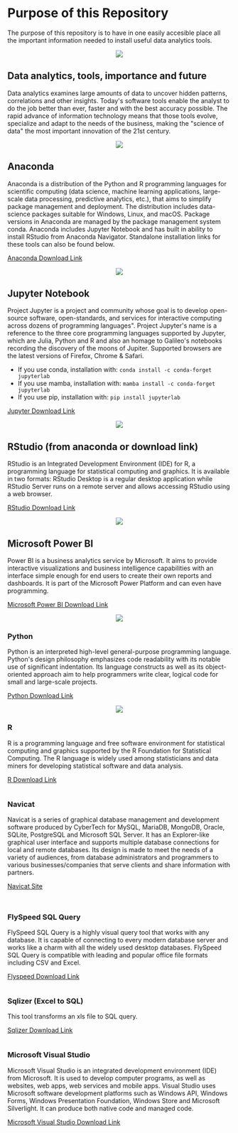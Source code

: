 # Purpose of this Repository

The purpose of this repository is to have in one easily accesible place all the important information needed to install useful data analytics tools.
<p align="center">
  <img src="https://user-images.githubusercontent.com/61914197/123415517-0cca0200-d5be-11eb-90eb-7a6c814d0a86.png">
</p>

## Data analytics, tools, importance and future

Data analytics examines large amounts of data to uncover hidden patterns, correlations and other insights. Today's software tools enable the analyst to do the job better than ever, faster and with the best accuracy possible. The rapid advance of information technology means that those tools evolve, specialize and adapt to the needs of the business, making the "science of data" the most important innovation of the 21st century.

<p align="center">
  <img src="https://upload.wikimedia.org/wikipedia/en/c/cd/Anaconda_Logo.png">
</p>

## Anaconda

Anaconda is a distribution of the Python and R programming languages for scientific computing (data science, machine learning applications, large-scale data processing, predictive analytics, etc.), that aims to simplify package management and deployment. The distribution includes data-science packages suitable for Windows, Linux, and macOS. Package versions in Anaconda are managed by the package management system conda.
Anaconda includes Jupyter Notebook and has built in ability to install RStudio from Anaconda Navigator. Standalone installation links for these tools can also be found below.

[Anaconda Download Link](https://www.anaconda.com/products/individual-b)

<p align="center">
  <img src="https://user-images.githubusercontent.com/61914197/123415996-b27d7100-d5be-11eb-8d69-a649d17225fc.png">
</p>

## Jupyter Notebook

Project Jupyter is a project and community whose goal is to develop open-source software, open-standards, and services for interactive computing across dozens of programming languages". Project Jupyter's name is a reference to the three core programming languages supported by Jupyter, which are Julia, Python and R and also an homage to Galileo's notebooks recording the discovery of the moons of Jupiter. Supported browsers are the latest versions of Firefox, Chrome & Safari.

* If you use conda, installation with:
`conda install -c conda-forget jupyterlab`
* If you use mamba, installation with:
`mamba install -c conda-forget jupyterlab`
* If you use pip, installation with:
`pip install jupyterlab`

[Jupyter Download Link](https://jupyter.org/)

<p align="center">
  <img src="https://user-images.githubusercontent.com/61914197/123416248-fcfeed80-d5be-11eb-8727-ea6b67954a36.png">
</p>

## RStudio  (from anaconda or download link)

RStudio is an Integrated Development Environment (IDE) for R, a programming language for statistical computing and graphics. It is available in two formats: RStudio Desktop is a regular desktop application while RStudio Server runs on a remote server and allows accessing RStudio using a web browser.

[RStudio Download Link](https://www.rstudio.com/products/rstudio/download/)

<p align="center">
  <img src="https://user-images.githubusercontent.com/61914197/123416874-c5447580-d5bf-11eb-993f-10cb3dad3945.png">
</p>

## Microsoft Power BI 

Power BI is a business analytics service by Microsoft. It aims to provide interactive visualizations and business intelligence capabilities with an interface simple enough for end users to create their own reports and dashboards. It is part of the Microsoft Power Platform and can even have programming.

[Microsoft Power BI Download Link](https://powerbi.microsoft.com/en-us/downloads/)

<p align="center">
  <img src="https://user-images.githubusercontent.com/61914197/123417092-063c8a00-d5c0-11eb-9844-b82cb7bd19a4.png">
</p>

### Python

Python is an interpreted high-level general-purpose programming language. Python's design philosophy emphasizes code readability with its notable use of significant indentation. Its language constructs as well as its object-oriented approach aim to help programmers write clear, logical code for small and large-scale projects.

[Python Download Link](https://www.python.org/downloads/)

<p align="center">
  <img src="![image](https://user-images.githubusercontent.com/61914197/123416809-b3fb6900-d5bf-11eb-92d2-0b96d6cc070e.png)">
</p>

### R

R is a programming language and free software environment for statistical computing and graphics supported by the R Foundation for Statistical Computing. The R language is widely used among statisticians and data miners for developing statistical software and data analysis.

[R Download Link](https://cran.r-project.org/bin/windows/base/)

<p align="center">
  <img src="">
</p>

### Navicat

Navicat is a series of graphical database management and development software produced by CyberTech for MySQL, MariaDB, MongoDB, Oracle, SQLite, PostgreSQL and Microsoft SQL Server. It has an Explorer-like graphical user interface and supports multiple database connections for local and remote databases. Its design is made to meet the needs of a variety of audiences, from database administrators and programmers to various businesses/companies that serve clients and share information with partners.

[Navicat Site](https://www.navicat.com/en/)

<p align="center">
  <img src="">
</p>

<p align="center">
  <img src="">
</p>

### FlySpeed SQL Query

FlySpeed SQL Query is a highly visual query tool that works with any database. It is capable of connecting to every modern database server and works like a charm with all the widely used desktop databases. FlySpeed SQL Query is compatible with leading and popular office file formats including CSV and Excel.

[Flyspeed Download Link](https://www.activedbsoft.com/download-querytool.html)

<p align="center">
  <img src="">
</p>

### Sqlizer (Excel to SQL)

This tool transforms an xls file to SQL query.

[Sqlizer Download Link](https://sqlizer.io/#/)

<p align="center">
  <img src="">
</p>

### Microsoft Visual Studio

Microsoft Visual Studio is an integrated development environment (IDE) from Microsoft. It is used to develop computer programs, as well as websites, web apps, web services and mobile apps. Visual Studio uses Microsoft software development platforms such as Windows API, Windows Forms, Windows Presentation Foundation, Windows Store and Microsoft Silverlight. It can produce both native code and managed code.

[Microsoft Visual Studio Download Link](https://visualstudio.microsoft.com/downloads/)






